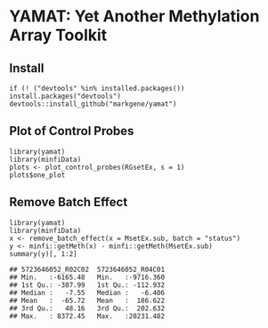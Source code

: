 # YAMAT: Yet Another Methylation Array Toolkit

## Install

```{r, install_yamat}
if (! ("devtools" %in% installed.packages()) install.packages("devtools")
devtools::install_github("markgene/yamat")
```

## Plot of Control Probes

```{r, plot_control_probes}
library(yamat)
library(minfiData)
plots <- plot_control_probes(RGsetEx, s = 1)
plots$one_plot
```

## Remove Batch Effect

```{r, batch_effect}
library(yamat)
library(minfiData)
x <- remove_batch_effect(x = MsetEx.sub, batch = "status")
y <- minfi::getMeth(x) - minfi::getMeth(MsetEx.sub)
summary(y)[, 1:2]

## 5723646052_R02C02  5723646052_R04C01  
## Min.   :-6165.48   Min.   :-9716.360  
## 1st Qu.: -307.99   1st Qu.: -112.932  
## Median :   -7.55   Median :   -6.406  
## Mean   :  -65.72   Mean   :  186.622  
## 3rd Qu.:   48.16   3rd Qu.:  202.632  
## Max.   : 8372.45   Max.   :20231.482 
```

